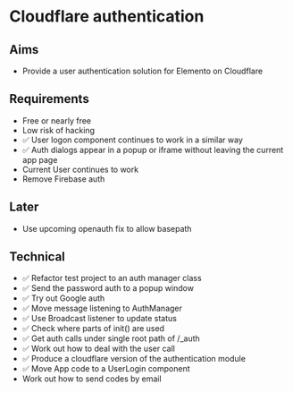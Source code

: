 Cloudflare authentication
=========================

Aims
----

- Provide a user authentication solution for Elemento on Cloudflare

Requirements
------------

- Free or nearly free
- Low risk of hacking
- ✅ User logon component continues to work in a similar way
- ✅ Auth dialogs appear in a popup or iframe without leaving the current app page
- Current User continues to work
- Remove Firebase auth

Later
-----
- Use upcoming openauth fix to allow basepath



Technical
---------

- ✅ Refactor test project to an auth manager class
- ✅ Send the password auth to a popup window
- ✅ Try out Google auth
- ✅ Move message listening to AuthManager
- ✅ Use Broadcast listener to update status
- ✅ Check where parts of init() are used
- ✅ Get auth calls under single root path of /_auth
- ✅ Work out how to deal with the user call
- ✅ Produce a cloudflare version of the authentication module
- ✅ Move App code to a UserLogin component
- Work out how to send codes by email
